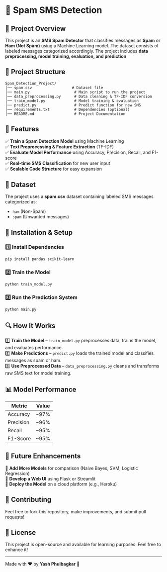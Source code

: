 # 📩 Spam SMS Detection

## 🚀 Project Overview
This project is an **SMS Spam Detector** that classifies messages as **Spam** or **Ham (Not Spam)** using a Machine Learning model. The dataset consists of labeled messages categorized accordingly. The project includes **data preprocessing, model training, evaluation, and prediction**.

## 📂 Project Structure
```
Spam_Detection_Project/
│── spam.csv                  # Dataset file
│── main.py                    # Main script to run the project
│── data_preprocessing.py      # Data cleaning & TF-IDF conversion
│── train_model.py             # Model training & evaluation
│── predict.py                 # Predict function for new SMS
│── requirements.txt           # Dependencies (optional)
│── README.md                  # Project Documentation
```

## 📌 Features
✅ **Train a Spam Detection Model** using Machine Learning  
✅ **Text Preprocessing & Feature Extraction** (TF-IDF)  
✅ **Evaluate Model Performance** using Accuracy, Precision, Recall, and F1-score  
✅ **Real-time SMS Classification** for new user input  
✅ **Scalable Code Structure** for easy expansion  

## 📂 Dataset
The project uses a **spam.csv** dataset containing labeled SMS messages categorized as:
- `ham` (Non-Spam)
- `spam` (Unwanted messages)

## 🔧 Installation & Setup
### 1️⃣ Install Dependencies
```bash
pip install pandas scikit-learn
```

### 2️⃣ Train the Model
```bash
python train_model.py
```

### 3️⃣ Run the Prediction System
```bash
python main.py
```

## 🔍 How It Works
1️⃣ **Train the Model** – `train_model.py` preprocesses data, trains the model, and evaluates performance.  
2️⃣ **Make Predictions** – `predict.py` loads the trained model and classifies messages as spam or ham.  
3️⃣ **Use Preprocessed Data** – `data_preprocessing.py` cleans and transforms raw SMS text for model training.  

## 📊 Model Performance
| Metric              | Value  |
|---------------------|--------|
| Accuracy           | ~97%   |
| Precision          | ~96%   |
| Recall             | ~95%   |
| F1-Score          | ~95%   |

## 📌 Future Enhancements
🔹 **Add More Models** for comparison (Naive Bayes, SVM, Logistic Regression)  
🔹 **Develop a Web UI** using Flask or Streamlit  
🔹 **Deploy the Model** on a cloud platform (e.g., Heroku)  

## 🤝 Contributing
Feel free to fork this repository, make improvements, and submit pull requests!

## 📜 License
This project is open-source and available for learning purposes. Feel free to enhance it!

---
Made with ❤️ by **Yash Phulbagkar** 🚀


